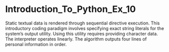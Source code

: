 # Introduction_To_Python_Ex_10
Static textual data is rendered through sequential directive execution. This introductory coding paradigm involves specifying exact string literals for the system’s output utility. Using this utility requires providing character data. The interpreter operates linearly. The algorithm outputs four lines of personal information in order.
